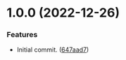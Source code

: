 # 1.0.0 (2022-12-26)


### Features

* Initial commit. ([647aad7](https://github.com/dropecho/dropecho.testing/commit/647aad7640b61932c8a921a165d71c867a039217))
